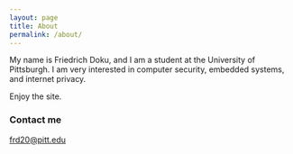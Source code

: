 ```yaml
---
layout: page
title: About
permalink: /about/
---
```

My name is Friedrich Doku, and I am a student at the University of Pittsburgh. I am very interested in computer security, embedded systems, and internet privacy. 

Enjoy the site.

### Contact me

[frd20@pitt.edu](mailto:frd20@pitt.edu)
